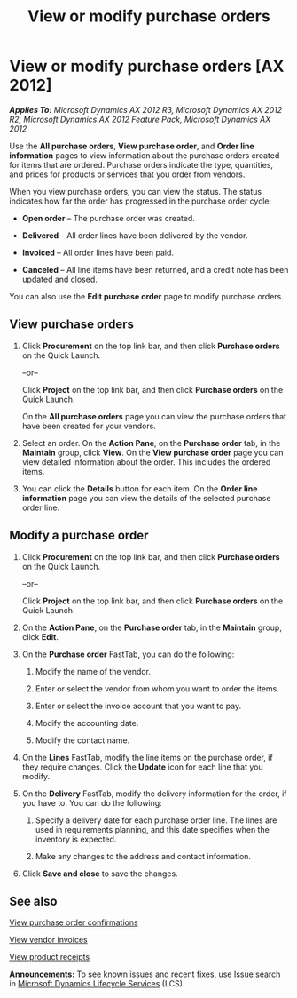 ﻿---
title: View or modify purchase orders
TOCTitle: View or modify purchase orders
ms:assetid: b56d26ba-986c-44bc-b81a-249c65bead5f
ms:mtpsurl: https://technet.microsoft.com/en-us/library/Hh271629(v=AX.60)
ms:contentKeyID: 36384261
ms.date: 04/18/2014
mtps_version: v=AX.60
f1_keywords:
- EPPurchTableEdit
- EPPurchTableInfo
- EPPurchLineInfo
- EPPurchTableList
---

# View or modify purchase orders [AX 2012]


_**Applies To:** Microsoft Dynamics AX 2012 R3, Microsoft Dynamics AX 2012 R2, Microsoft Dynamics AX 2012 Feature Pack, Microsoft Dynamics AX 2012_

Use the **All purchase orders**, **View purchase order**, and **Order line information** pages to view information about the purchase orders created for items that are ordered. Purchase orders indicate the type, quantities, and prices for products or services that you order from vendors.

When you view purchase orders, you can view the status. The status indicates how far the order has progressed in the purchase order cycle:

  - **Open order** – The purchase order was created.

  - **Delivered** – All order lines have been delivered by the vendor.

  - **Invoiced** – All order lines have been paid.

  - **Canceled** – All line items have been returned, and a credit note has been updated and closed.

You can also use the **Edit purchase order** page to modify purchase orders.

## View purchase orders

1.  Click **Procurement** on the top link bar, and then click **Purchase orders** on the Quick Launch.
    
    –or–
    
    Click **Project** on the top link bar, and then click **Purchase orders** on the Quick Launch.
    
    On the **All purchase orders** page you can view the purchase orders that have been created for your vendors.

2.  Select an order. On the **Action Pane**, on the **Purchase order** tab, in the **Maintain** group, click **View**. On the **View purchase order** page you can view detailed information about the order. This includes the ordered items.

3.  You can click the **Details** button for each item. On the **Order line information** page you can view the details of the selected purchase order line.

## Modify a purchase order

1.  Click **Procurement** on the top link bar, and then click **Purchase orders** on the Quick Launch.
    
    –or–
    
    Click **Project** on the top link bar, and then click **Purchase orders** on the Quick Launch.

2.  On the **Action Pane**, on the **Purchase order** tab, in the **Maintain** group, click **Edit**.

3.  On the **Purchase order** FastTab, you can do the following:
    
    1.  Modify the name of the vendor.
    
    2.  Enter or select the vendor from whom you want to order the items.
    
    3.  Enter or select the invoice account that you want to pay.
    
    4.  Modify the accounting date.
    
    5.  Modify the contact name.

4.  On the **Lines** FastTab, modify the line items on the purchase order, if they require changes. Click the **Update** icon for each line that you modify.

5.  On the **Delivery** FastTab, modify the delivery information for the order, if you have to. You can do the following:
    
    1.  Specify a delivery date for each purchase order line. The lines are used in requirements planning, and this date specifies when the inventory is expected.
    
    2.  Make any changes to the address and contact information.

6.  Click **Save and close** to save the changes.

## See also

[View purchase order confirmations](view-purchase-order-confirmations.md)

[View vendor invoices](view-vendor-invoices.md)

[View product receipts](view-product-receipts.md)

  
**Announcements:** To see known issues and recent fixes, use [Issue search](http://go.microsoft.com/fwlink/?linkid=389258) in [Microsoft Dynamics Lifecycle Services](http://go.microsoft.com/fwlink/?linkid=306505) (LCS).

